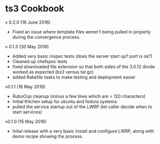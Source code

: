 # ts3 Cookbook
v 0.2.0 (16 June 2016)

- Fixed an issue where template files weren't being pulled in properly during the convergence process.

v 0.1.3 (30 May 2016)

- Added very basic inspec tests (does the server start up? port is ok?)
- Cleaned up chefspec tests
- fixed downloaded file extension so that both sides of the 3.0.12 divide worked as expected (bz2 versus tar.gz)
- added Rakefile tasks to make testing and deployment easier

v0.1.1 (18 May 2016)

- RuboCop cleanup (minus a few lines which are > 120 characters)
- Initial Kitchen setup for ubuntu and fedora systems
- pulled the service startup out of the LWRP (let caller decide when to start services)

v0.1.0 (15 May 2016)

- Inital release with a very basic install and configure LWRP, along with demo recipe showing the process.
